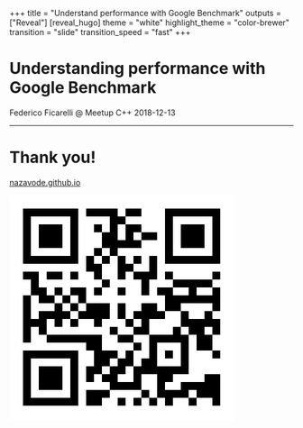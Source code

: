 +++
title = "Understand performance with Google Benchmark"
outputs = ["Reveal"]
[reveal_hugo]
theme = "white"
highlight_theme = "color-brewer"
transition = "slide"
transition_speed = "fast"
+++

# Understanding performance with Google Benchmark

Federico Ficarelli @ Meetup C++ 2018-12-13

---

# Thank you!

[nazavode.github.io](https://nazavode.github.io)

![Link](nazavode.github.io.svg)


